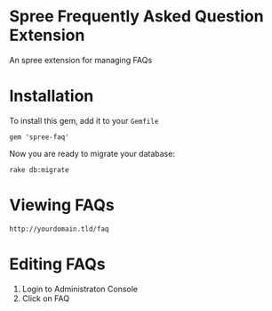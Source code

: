 Spree Frequently Asked Question Extension
=========

An spree extension for managing FAQs

Installation
============

To install this gem, add it to your `Gemfile`

`gem 'spree-faq'`

Now you are ready to migrate your database:

`rake db:migrate`

Viewing FAQs
============

`http://yourdomain.tld/faq`

Editing FAQs
===========

1. Login to Administraton Console
2. Click on FAQ 

